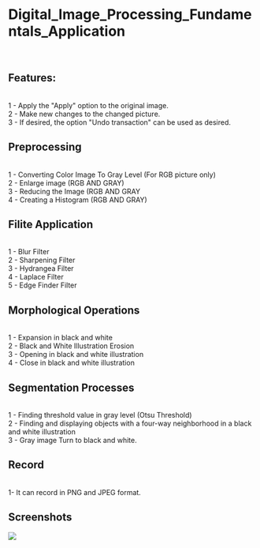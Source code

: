 <h1> Digital_Image_Processing_Fundamentals_Application </h1>
<br>
<h2>Features:</h2>
<br>
1 - Apply the "Apply" option to the original image. <br>
2 - Make new changes to the changed picture. <br>
3 - If desired, the option "Undo transaction" can be used as desired. <br>

<h2> Preprocessing </h2>
<br>
1 - Converting Color Image To Gray Level (For RGB picture only) <br>
2 - Enlarge image (RGB AND GRAY) <br>
3 - Reducing the Image (RGB AND GRAY <br>
4 - Creating a Histogram (RGB AND GRAY) <br>

<h2>Filite Application</h2>
<br>
1 - Blur Filter <br>
2 - Sharpening Filter <br>
3 - Hydrangea Filter <br>
4 - Laplace Filter <br>
5 - Edge Finder Filter <br>


<h2>Morphological Operations</h2>
<br>
1 - Expansion in black and white <br>
2 - Black and White Illustration Erosion <br>
3 - Opening in black and white illustration <br>
4 - Close in black and white illustration <br>

<h2>Segmentation Processes</h2>
<br>
1 - Finding threshold value in gray level (Otsu Threshold) <br> 
2 - Finding and displaying objects with a four-way neighborhood in a black and white illustration <br>
3 - Gray image Turn to black and white. <br>

<h2>Record</h2>
<br>
1- It can record in PNG and JPEG format.


<h2>Screenshots</h2>

<img src="Digital_Image_Processing_Fundamentals_Application/Screenshots/1.PNG"/>


